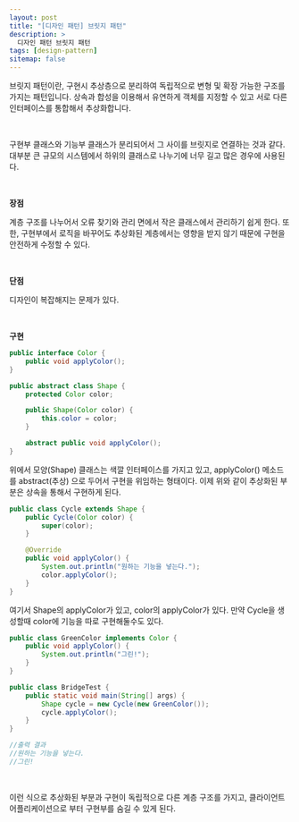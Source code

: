 ```yaml
---
layout: post
title: "[디자인 패턴] 브릿지 패턴"
description: >
  디자인 패턴 브릿지 패턴
tags: [design-pattern]
sitemap: false
---
```


브릿지 패턴이란, 구현시 추상층으로 분리하여 독립적으로 변형 및 확장 가능한 구조를 가지는 패턴입니다. 상속과 합성을 이용해서 유연하게 객체를 지정할 수 있고 서로 다른 인터페이스를 통합해서 추상화합니다.

<br>

구현부 클래스와 기능부 클래스가 분리되어서 그 사이를 브릿지로 연결하는 것과 같다. 대부분 큰 규모의 시스템에서 하위의 클래스로 나누기에 너무 길고 많은 경우에 사용된다.

<br>

**장점**

계층 구조를 나누어서 오류 찾기와 관리 면에서 작은 클래스에서 관리하기 쉽게 한다. 또한, 구현부에서 로직을 바꾸어도 추상화된 계층에서는 영향을 받지 않기 때문에 구현을 안전하게 수정할 수 있다.

<br>

**단점**

디자인이 복잡해지는 문제가 있다.

<br>

**구현**

```java
public interface Color {
	public void applyColor();
}

public abstract class Shape {
	protected Color color;

	public Shape(Color color) {
		this.color = color;
	}

	abstract public void applyColor();
}
```

위에서 모양(Shape) 클래스는 색깔 인터페이스를 가지고 있고, applyColor() 메소드를 abstract(추상) 으로 두어서 구현을 위임하는 형태이다. 이제 위와 같이 추상화된 부분은 상속을 통해서 구현하게 된다.

```java
public class Cycle extends Shape {
	public Cycle(Color color) {
		super(color);
	}

	@Override
	public void applyColor() {
		System.out.println("원하는 기능을 넣는다.");
		color.applyColor();
	}
}
```

여기서 Shape의 applyColor가 있고, color의 applyColor가 있다. 만약 Cycle을 생성할때 color에 기능을 따로 구현해둘수도 있다.

```java
public class GreenColor implements Color {
	public void applyColor() {
		System.out.println("그린!");
	}
}

public class BridgeTest {
	public static void main(String[] args) {
		Shape cycle = new Cycle(new GreenColor());
		cycle.applyColor();
	}
}

//출력 결과
//원하는 기능을 넣는다.
//그린!
```

<br>

이런 식으로 추상화된 부분과 구현이 독립적으로 다른 계층 구조를 가지고, 클라이언트 어플리케이션으로 부터 구현부를 숨길 수 있게 된다.


<br>
<br>

